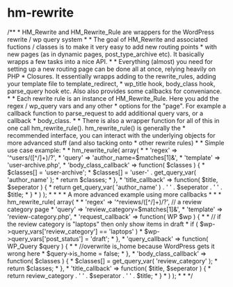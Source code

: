hm-rewrite
==========

/**  * HM_Rewrite and HM_Rewrite_Rule are wrappers for the WordPress rewrite / wp query system  *  * The goal of HM_Rewrite and associated fuctions / classes is to make it very easy to add new routing points  * with new pages (as in dynamic pages, post_type_archive etc). It basically wrapps a few tasks into a nice API.  *  * Everything (almost) you need for setting up a new routing page can be done all at once, relying heavily on PHP  * Closures. It essentially wrapps adding to the rewrite_rules, adding your template file to template_redirect,  * wp_title hook, body_class hook, parse_query hook etc. Also also provides some callbacks for conveniance.  *  * Each rewrite rule is an instance of HM_Rewrite_Rule. Here you add the regex / wp_query vars and any other  * options for the "page". For example a callback function to parse_request to add additional query vars, or a callback  * body_class.  *  * There is also a wrapper function for all of this in one call hm_rewrite_rule(). hm_rewrite_rule() is generally the  * recommended interface, you can interact with the underlying objects for more advanced stuff (and also tacking onto  * other rewrite rules)  *  * Simple use case example:  *  * hm_rewrite_rule( array(  *  * 		'regex' 	=> '^users/([^/]+)/?',  *   	'query'		=> 'author_name=$matches[1]&amp;',  *    	'template'	=> 'user-archive.php',  *     	'body_class_callback' => function( $classes ) {  *      	$classes[] = 'user-archive';  *       	$classes[] = 'user-' . get_query_var( 'author_name' );  *        	return $classes;  *      },  *      'title_callback' => function( $title, $seperator ) {  *      	return get_query_var( 'author_name' ) . ' ' . $seperator . ' ' . $title;  *      }  * ) );  *  *  *  * A more advanced example using more callbacks  *  *  * hm_rewrite_rule( array(  *  * 		'regex' 	=> '^reviews/([^/]+)/?', // a review category page  *   	'query'		=> 'review_category=$matches[1]&amp;',  *    	'template'	=> 'review-category.php',  *     	'request_callback' => function( WP $wp ) {  *  *      	// if the review category is "laptops" then only show items in draft  *       	if ( $wp->query_vars['review_category'] == 'laptops' )  *        		$wp->query_vars['post_status'] = 'draft';  *      },  *      'query_callback' => function( WP_Query $query ) {  *  *      	//overwrite is_home because WordPress gets it wrong here  *       	$query->is_home = false;  *      },  *     	'body_class_callback' => function( $classes ) {  *       	$classes[] = get_query_var( 'review_category' );  *        	return $classes;  *      },  *      'title_callback' => function( $title, $seperator ) {  *      	return review_category . ' ' . $seperator . ' ' . $title;  *      }  * ) );  *  *  */